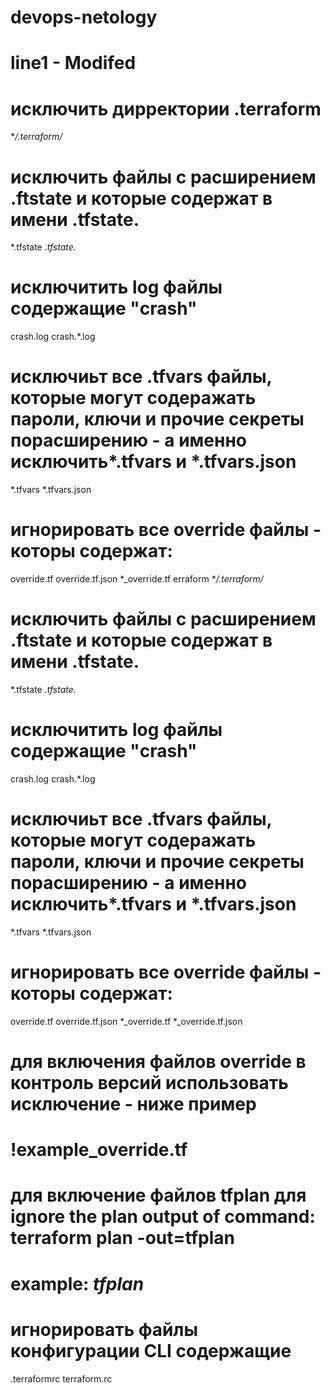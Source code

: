 # devops-netology
# line1 - Modifed


# исключить дирректории .terraform
**/.terraform/*

# исключить файлы с расширением .ftstate и которые содержат в имени .tfstate.
*.tfstate
*.tfstate.*

# исключитить log файлы содержащие "crash"
crash.log
crash.*.log

# исключиьт все  .tfvars файлы, которые могут содеражать пароли, ключи и прочие секреты порасширению - а именно исключить*.tfvars и *.tfvars.json
*.tfvars
*.tfvars.json

# игнорировать все override файлы - которы содержат:
override.tf
override.tf.json
*_override.tf
erraform
**/.terraform/*

# исключить файлы с расширением .ftstate и которые содержат в имени .tfstate.
*.tfstate
*.tfstate.*

# исключитить log файлы содержащие "crash"
crash.log
crash.*.log

# исключиьт все  .tfvars файлы, которые могут содеражать пароли, ключи и прочие секреты порасширению - а именно исключить*.tfvars и *.tfvars.json
*.tfvars
*.tfvars.json

# игнорировать все override файлы - которы содержат:
override.tf
override.tf.json
*_override.tf
*_override.tf.json

# для включения  файлов override в контроль версий использовать исключение -  ниже пример
# !example_override.tf

# для включение файлов tfplan для ignore the plan output of command: terraform plan -out=tfplan
# example: *tfplan*

# игнорировать файлы  конфигурации CLI содержащие
.terraformrc
terraform.rc
